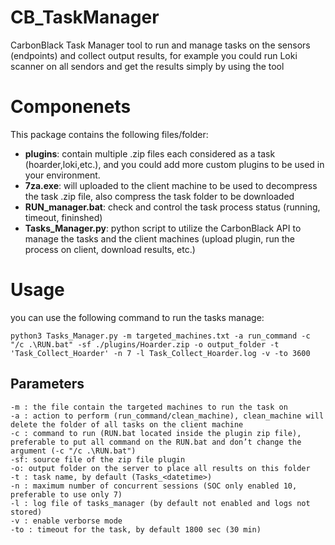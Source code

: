 # CB_TaskManager

CarbonBlack Task Manager tool to run and manage tasks on the sensors (endpoints) and collect output results, for example you could run Loki scanner on all sendors and get the results simply by using the tool

# Componenets

This package contains the following files/folder:
- **plugins**:  contain multiple .zip files each considered as a task (hoarder,loki,etc.), and you could add more custom plugins to be used in your environment.
- **7za.exe**: will uploaded to the client machine to be used to decompress the task .zip file, also compress the task folder to be downloaded
- **RUN_manager.bat**: check and control the task process status (running, timeout, fininshed)
- **Tasks_Manager.py**: python script to utilize the CarbonBlack API to manage the tasks and the client machines (upload plugin, run the process on client, download results, etc.)


# Usage

you can use the following command to run the tasks manage:
```
python3 Tasks_Manager.py -m targeted_machines.txt -a run_command -c "/c .\RUN.bat" -sf ./plugins/Hoarder.zip -o output_folder -t 'Task_Collect_Hoarder' -n 7 -l Task_Collect_Hoarder.log -v -to 3600
```


## Parameters

```
-m : the file contain the targeted machines to run the task on
-a : action to perform (run_command/clean_machine), clean_machine will delete the folder of all tasks on the client machine
-c : command to run (RUN.bat located inside the plugin zip file), preferable to put all command on the RUN.bat and don’t change the argument (-c "/c .\RUN.bat")
-sf: source file of the zip file plugin
-o: output folder on the server to place all results on this folder
-t : task name, by default (Tasks_<datetime>)
-n : maximum number of concurrent sessions (SOC only enabled 10, preferable to use only 7)
-l : log file of tasks_manager (by default not enabled and logs not stored)
-v : enable verborse mode
-to : timeout for the task, by default 1800 sec (30 min)
```
